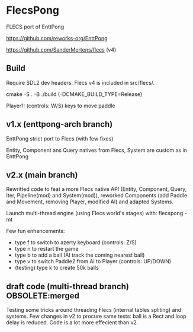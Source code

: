 # FlecsPong

FLECS port of EnttPong

https://github.com/reworks-org/EnttPong

https://github.com/SanderMertens/flecs (v4)

## Build

Require SDL2 dev headers. Flecs v4 is included in src/flecs/.

cmake -S . -B ./build (-DCMAKE_BUILD_TYPE=Release)

Player1: (controls: W/S) keys to move paddle

## v1.x (enttpong-arch branch)

EnttPong strict port to Flecs (with few fixes)

Entity, Component ans Query natives from Flecs, System are custom as in EnttPong

## v2.x (main branch)

Rewritted code to feat a more Flecs native API (Entity, Component, Query, Iter, Pipeline(mod) and System(mod)), reworked Components (add Paddle and Movement, removing Player, modified AI) and adapted Systems.

Launch multi-thread engine (using Flecs world's stages) with:
flecspong -mt 

Few fun enhancements:
- type f to switch to azerty keyboard (controls: Z/S)
- type n to restart the game
- type b to add a ball (AI track the coming nearest ball)
- type v to switch Paddle2 from AI to Player (controls: UP/DOWN)
- (testing) type k to create 50k balls

## draft code (multi-thread branch) OBSOLETE:merged

Testing some tricks around threading Flecs (internal tables spliting) and systems. 
Few changes in v2 to procure same tests: ball is a Rect and loop delay is reduced.
Code is a lot more effecient than v2.

